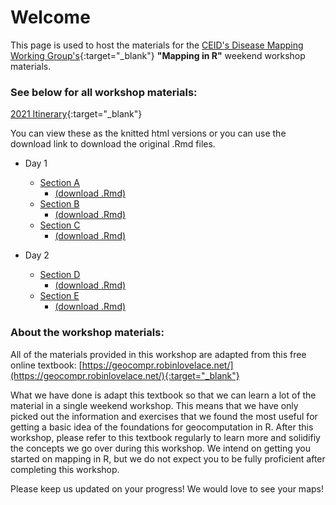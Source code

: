 # Welcome

This page is used to host the materials for the [CEID's Disease Mapping Working Group's](https://www.ceid.uga.edu/2016/06/18/disease-mapping-working-group/){:target="_blank"} **"Mapping in R"** weekend workshop materials. 

### See below for all workshop materials:

[2021 Itinerary](https://docs.google.com/document/d/1wEpjlUB4vdsYpHwN3s0hQ2JCSBszsMJz82L3G9DVlxc/edit?usp=sharing){:target="_blank"}

You can view these as the knitted html versions or you can use the download link to download the original .Rmd files.

* Day 1
  * [Section A](https://dcsuh.github.io/mappingInR/section_A)  
      * [(download .Rmd)](https://dcsuh.github.io/mappingInR/section_A.Rmd)
  * [Section B](https://dcsuh.github.io/mappingInR/section_B)  
      * [(download .Rmd)](https://dcsuh.github.io/mappingInR/section_B.Rmd)
  * [Section C](https://dcsuh.github.io/mappingInR/section_C)  
      * [(download .Rmd)](https://dcsuh.github.io/mappingInR/section_C.Rmd)
      
* Day 2
  * [Section D](https://dcsuh.github.io/mappingInR/section_D)  
      * [(download .Rmd)](https://dcsuh.github.io/mappingInR/section_D.Rmd)
  * [Section E](https://dcsuh.github.io/mappingInR/section_E)  
      * [(download .Rmd)](https://dcsuh.github.io/mappingInR/section_E.Rmd)

### About the workshop materials:

All of the materials provided in this workshop are adapted from this free online textbook: [https://geocompr.robinlovelace.net/](https://geocompr.robinlovelace.net/){:target="_blank"}

What we have done is adapt this textbook so that we can learn a lot of the material in a single weekend workshop. This means that we have only picked out the information and exercises that we found the most useful for getting a basic idea of the foundations for geocomputation in R. After this workshop, please refer to this textbook regularly to learn more and solidifiy the concepts we go over during this workshop. We intend on getting you started on mapping in R, but we do not expect you to be fully proficient after completing this workshop.

Please keep us updated on your progress! We would love to see your maps!
